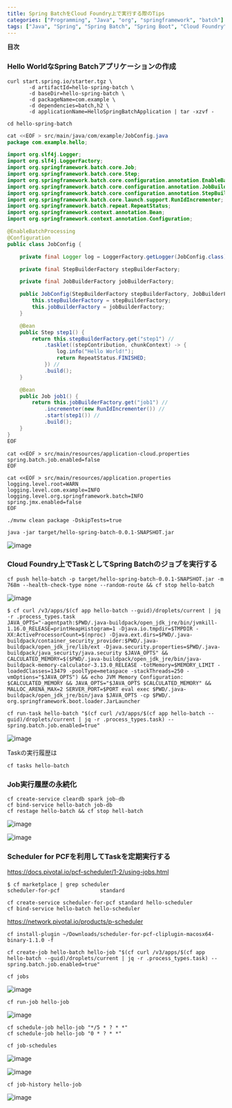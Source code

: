 ```yaml
---
title: Spring BatchをCloud Foundry上で実行する際のTips
categories: ["Programming", "Java", "org", "springframework", "batch"]
tags: ["Java", "Spring", "Spring Batch", "Spring Boot", "Cloud Foundry", "Pivotal Web Services"]
---
```


**目次**

<!-- toc -->

### Hello WorldなSpring Batchアプリケーションの作成

```
curl start.spring.io/starter.tgz \
       -d artifactId=hello-spring-batch \
       -d baseDir=hello-spring-batch \
       -d packageName=com.example \
       -d dependencies=batch,h2 \
       -d applicationName=HelloSpringBatchApplication | tar -xzvf -

cd hello-spring-batch
```

```java
cat <<EOF > src/main/java/com/example/JobConfig.java
package com.example.hello;

import org.slf4j.Logger;
import org.slf4j.LoggerFactory;
import org.springframework.batch.core.Job;
import org.springframework.batch.core.Step;
import org.springframework.batch.core.configuration.annotation.EnableBatchProcessing;
import org.springframework.batch.core.configuration.annotation.JobBuilderFactory;
import org.springframework.batch.core.configuration.annotation.StepBuilderFactory;
import org.springframework.batch.core.launch.support.RunIdIncrementer;
import org.springframework.batch.repeat.RepeatStatus;
import org.springframework.context.annotation.Bean;
import org.springframework.context.annotation.Configuration;

@EnableBatchProcessing
@Configuration
public class JobConfig {

    private final Logger log = LoggerFactory.getLogger(JobConfig.class);

    private final StepBuilderFactory stepBuilderFactory;

    private final JobBuilderFactory jobBuilderFactory;

    public JobConfig(StepBuilderFactory stepBuilderFactory, JobBuilderFactory jobBuilderFactory) {
        this.stepBuilderFactory = stepBuilderFactory;
        this.jobBuilderFactory = jobBuilderFactory;
    }

    @Bean
    public Step step1() {
        return this.stepBuilderFactory.get("step1") //
            .tasklet((stepContribution, chunkContext) -> {
                log.info("Hello World!");
                return RepeatStatus.FINISHED;
            }) //
            .build();
    }

    @Bean
    public Job job1() {
        return this.jobBuilderFactory.get("job1") //
            .incrementer(new RunIdIncrementer()) //
            .start(step1()) //
            .build();
    }
}
EOF
```

```properties
cat <<EOF > src/main/resources/application-cloud.properties
spring.batch.job.enabled=false
EOF
```

```properties
cat <<EOF > src/main/resources/application.properties
logging.level.root=WARN
logging.level.com.example=INFO
logging.level.org.springframework.batch=INFO
spring.jmx.enabled=false
EOF
```


```
./mvnw clean package -DskipTests=true
```

```
java -jar target/hello-spring-batch-0.0.1-SNAPSHOT.jar
```

![image](https://user-images.githubusercontent.com/106908/54089779-03e2a180-43b0-11e9-942d-937266807a0c.png)


### Cloud Foundry上でTaskとしてSpring Batchのジョブを実行する

```
cf push hello-batch -p target/hello-spring-batch-0.0.1-SNAPSHOT.jar -m 768m --health-check-type none --random-route && cf stop hello-batch
```

![image](https://user-images.githubusercontent.com/106908/54089349-65544180-43ab-11e9-87a0-99b9fc929cff.png)


```
$ cf curl /v3/apps/$(cf app hello-batch --guid)/droplets/current | jq -r .process_types.task
JAVA_OPTS="-agentpath:$PWD/.java-buildpack/open_jdk_jre/bin/jvmkill-1.16.0_RELEASE=printHeapHistogram=1 -Djava.io.tmpdir=$TMPDIR -XX:ActiveProcessorCount=$(nproc) -Djava.ext.dirs=$PWD/.java-buildpack/container_security_provider:$PWD/.java-buildpack/open_jdk_jre/lib/ext -Djava.security.properties=$PWD/.java-buildpack/java_security/java.security $JAVA_OPTS" && CALCULATED_MEMORY=$($PWD/.java-buildpack/open_jdk_jre/bin/java-buildpack-memory-calculator-3.13.0_RELEASE -totMemory=$MEMORY_LIMIT -loadedClasses=13479 -poolType=metaspace -stackThreads=250 -vmOptions="$JAVA_OPTS") && echo JVM Memory Configuration: $CALCULATED_MEMORY && JAVA_OPTS="$JAVA_OPTS $CALCULATED_MEMORY" && MALLOC_ARENA_MAX=2 SERVER_PORT=$PORT eval exec $PWD/.java-buildpack/open_jdk_jre/bin/java $JAVA_OPTS -cp $PWD/. org.springframework.boot.loader.JarLauncher
```

```
cf run-task hello-batch "$(cf curl /v3/apps/$(cf app hello-batch --guid)/droplets/current | jq -r .process_types.task) --spring.batch.job.enabled=true"
```

![image](https://user-images.githubusercontent.com/106908/54089325-363dd000-43ab-11e9-9c73-e9e27d9a2b0e.png)


Taskの実行履歴は

```
cf tasks hello-batch
```

### Job実行履歴の永続化

```
cf create-service cleardb spark job-db
cf bind-service hello-batch job-db
cf restage hello-batch && cf stop hell-batch
```

![image](https://user-images.githubusercontent.com/106908/54089634-591db380-43ae-11e9-9168-a46ab393ce88.png)


![image](https://user-images.githubusercontent.com/106908/54089657-9aae5e80-43ae-11e9-8d59-d75710045ff8.png)

### Scheduler for PCFを利用してTaskを定期実行する

https://docs.pivotal.io/pcf-scheduler/1-2/using-jobs.html

```
$ cf marketplace | grep scheduler
scheduler-for-pcf             standard  
```

```
cf create-service scheduler-for-pcf standard hello-scheduler
cf bind-service hello-batch hello-scheduler
```

https://network.pivotal.io/products/p-scheduler

```
cf install-plugin ~/Downloads/scheduler-for-pcf-cliplugin-macosx64-binary-1.1.0 -f
```

```
cf create-job hello-batch hello-job "$(cf curl /v3/apps/$(cf app hello-batch --guid)/droplets/current | jq -r .process_types.task) --spring.batch.job.enabled=true"
```

```
cf jobs
```

![image](https://user-images.githubusercontent.com/106908/54089285-dcd5a100-43aa-11e9-8020-bc72a2ab9ca0.png)


```
cf run-job hello-job
```

![image](https://user-images.githubusercontent.com/106908/54089389-d0057d00-43ab-11e9-8e31-9d1c9a501c6c.png)

```
cf schedule-job hello-job "*/5 * ? * *"
cf schedule-job hello-job "0 * ? * *"

```

```
cf job-schedules
```

![image](https://user-images.githubusercontent.com/106908/54089473-8a957f80-43ac-11e9-9d35-32796385afe5.png)


![image](https://user-images.githubusercontent.com/106908/54089501-cc262a80-43ac-11e9-9104-2279f708e287.png)


```
cf job-history hello-job
```

![image](https://user-images.githubusercontent.com/106908/54089606-06dc9280-43ae-11e9-9223-972c16366f63.png)

